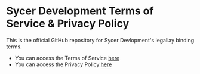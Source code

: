 # Sycer Development Terms of Service & Privacy Policy

This is the official GitHub repository for Sycer Devlopment's legallay binding terms.
* You can access the Terms of Service [here](https://github.com/sycer-dev/terms/blob/master/terms.md)
* You can access the Privacy Policy [here](https://github.com/sycer-dev/terms/blob/master/privacy.md)
